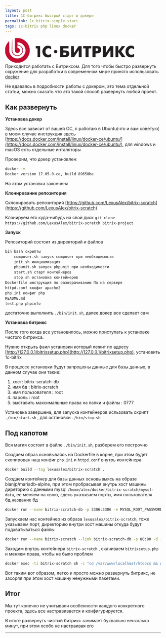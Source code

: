 ```yaml
--- 
layout: post 
title: 1C-битрикс быстрый старт в докере
permalink: 1c-bitrix-simple-start
tags: 1c-bitrix php linux docker
--- 
```


![1c-bitrix](/assets/images/2018-08-12-1c-bitrix-simple-start/1C-Bitrix.png "1c-bitrix")
Приходится работать с Битриксом. Для того чтобы быстро развернуть окружение для разработки в современном мире принято использовать [docker](https://www.docker.com/)

Не вдаваясь в подробности работы с докером, это тема отдельной статьи, можно сказать что это такой способ развернуть любой проект.


## Как развернуть

**Установка докер**

Здесь все зависит от вашей ОС, я работаю в Ubuntu(что и вам советую) в моем случае инструкция здесь [https://docs.docker.com/install/linux/docker-ce/ubuntu/](https://docs.docker.com/install/linux/docker-ce/ubuntu/), для windows и macOS есть отдельные инталяторы

Проверим, что докер установлен:

~~~bash
docker -v
Docker version 17.05.0-ce, build 89658be
~~~

На этом установка закончена

**Клонирование репозитория**

Склонировать репозиторий [https://github.com/LexusAlex/bitrix-scratch](https://github.com/LexusAlex/bitrix-scratch)

Клонируем его куда-нибудь на свой диск 
`git clone https://github.com/LexusAlex/bitrix-scratch bitrix-project`

**Запуск**

Репозиторий состоит из директорий и файлов

~~~bash
bin bash скрипты
    composer.sh запуск composer при необходимости
    init.sh инициализация
    phpunit.sh запуск phpunit при необходимости
    start.sh старт контейнеров
    stop.sh остановка контейнеров
Dockerfile инструкция по разворачиванию По на сервере
httpd.conf конфиг apache2
php.ini конфиг php
README.md
test.php phpinfo
~~~

достаточно выполнить `./bin/init.sh`, далее докер все сделает сам

**Установка битрикс**

После того когда все установилось, можно приступать к установке чистого битрикса.

Нужно открыть фаил установки который лежит по адресу [http://127.0.0.1/bitrixsetup.php](http://127.0.0.1/bitrixsetup.php), установить 1с-bitrix

В процессе установки будут запрошены данные для базы данных, в данном случае они такие:

1. хост: bitrix-scratch-db
1. имя бд : bitrix-scratch
1. имя пользователя : root
1. пароль : root
1. выставить максимальные права на папки и файлы : 0777


Установка завершена, для запуска контейнеров исльзовать скрипт `./bin/start.sh` , для остановки `./bin/stop.sh`



## Под капотом

Вся магия состоит в файле `./bin/init.sh`, разберем его построчно

Создаем образ основываясь на Dockerfile в корне, при этом будет скопирован наш конфиг `php.ini` и `httpd.conf` внутрь контейнера

~~~bash
docker build --tag lexusalex/bitrix-scratch .
~~~

Создаем контейнер для базы данных основывыясь на образе bianjp/mariadb-alpine, 
при этом пробрасывая внутрь хост машины диреторию с данными mysql `/home/alex/docker/bitrix-scratch/mysql-data`, ее меняем на свою, здесь указываем порты, имя пользователя бд,название бд
~~~bash
docker run --name bitrix-scratch-db -p 3306:3306 -e MYSQL_ROOT_PASSWORD=root -e MYSQL_DATABASE=bitrix-scratch -v /home/alex/docker/bitrix-scratch/mysql-data:/var/lib/mysql -d bianjp/mariadb-alpine
~~~

Запускаем нас контейнер из образа `lexusalex/bitrix-scratch`, тоже указываем порт, директорию внутри хост машины откуда будут подхватываться файлы

~~~bash
docker run --name bitrix-scratch --link bitrix-scratch-db -p 80:80 -d -v "$PWD":/var/www/localhost/htdocs lexusalex/bitrix-scratch
~~~

Заходим внутрь контейнера `bitrix-scratch` , скачиваем `bitrixsetup.php` и меняем права, чтобы не было проблем

~~~bash
docker exec -ti bitrix-scratch sh -c "cd /var/www/localhost/htdocs && wget -P /var/www/localhost/htdocs/ https://www.1c-bitrix.ru/download/scripts/bitrixsetup.php && chmod 777 -R /var/www/localhost/htdocs"
~~~

Вот таким вот образом, легко и просто можно развернуть битрикс, не засоряя при этом хост машину ненужными пакетами. 


## Итог

Мы тут конечно не учитывали особенности каждого конкретного проекта, здесь все настравивается и конфигурируется.

В итоге развернуть чистый битрикс занимает буквально несколько минут, при этом особо не настраивая его

----

